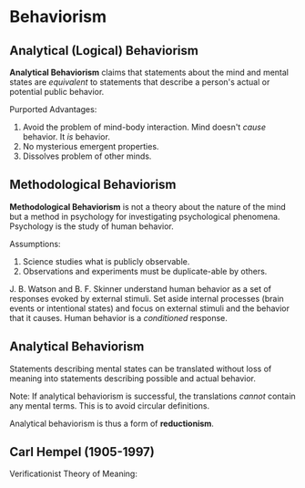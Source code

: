 # Behaviorism

## Analytical (Logical) Behaviorism

**Analytical Behaviorism** claims that statements about the mind and mental states are *equivalent* to statements that describe a person's actual or potential public behavior.

Purported Advantages:

1. Avoid the problem of mind-body interaction. Mind doesn't *cause* behavior. It *is* behavior.
1. No mysterious emergent properties.
1. Dissolves problem of other minds.

## Methodological Behaviorism

**Methodological Behaviorism** is not a theory about the nature of the mind but a method in psychology for investigating psychological phenomena. Psychology is the study of human behavior.

Assumptions:

1. Science studies what is publicly observable.
1. Observations and experiments must be duplicate-able by others.

J. B. Watson and B. F. Skinner understand human behavior as a set of responses evoked by external stimuli. Set aside internal processes (brain events or intentional states) and focus on external stimuli and the behavior that it causes. Human behavior is a *conditioned* response.

## Analytical Behaviorism

Statements describing mental states can be translated without loss of meaning into statements describing possible and actual behavior.

Note: If analytical behaviorism is successful, the translations *cannot* contain any mental terms. This is to avoid circular definitions.

Analytical behaviorism is thus a form of **reductionism**.

## Carl Hempel (1905-1997)

Verificationist Theory of Meaning:
